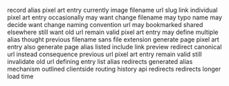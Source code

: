 record alias pixel art entry currently image filename url slug link individual pixel art entry occasionally may want change filename may typo name may decide want change naming convention url may bookmarked shared elsewhere still want old url remain valid pixel art entry may define multiple alias thought previous filename sans file extension generate page pixel art entry also generate page alias listed include link preview redirect canonical url instead consequence previous url pixel art entry remain valid still invalidate old url defining entry list alias redirects generated alias mechanism outlined clientside routing history api redirects redirects longer load time